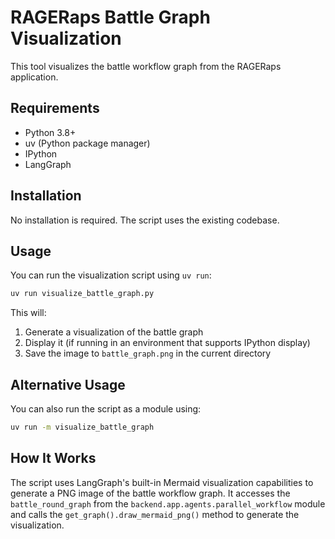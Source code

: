 # RAGERaps Battle Graph Visualization

This tool visualizes the battle workflow graph from the RAGERaps application.

## Requirements

- Python 3.8+
- uv (Python package manager)
- IPython
- LangGraph

## Installation

No installation is required. The script uses the existing codebase.

## Usage

You can run the visualization script using `uv run`:

```bash
uv run visualize_battle_graph.py
```

This will:
1. Generate a visualization of the battle graph
2. Display it (if running in an environment that supports IPython display)
3. Save the image to `battle_graph.png` in the current directory

## Alternative Usage

You can also run the script as a module using:

```bash
uv run -m visualize_battle_graph
```

## How It Works

The script uses LangGraph's built-in Mermaid visualization capabilities to generate a PNG image of the battle workflow graph. It accesses the `battle_round_graph` from the `backend.app.agents.parallel_workflow` module and calls the `get_graph().draw_mermaid_png()` method to generate the visualization.
